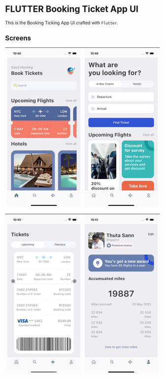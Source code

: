 # FLUTTER Booking Ticket App UI

This is the Booking Ticking App UI crafted with `Flutter`.

## Screens

|![Home](./images/demo/home.png)|![Search](./images/demo/search.png)|
|-|-|

|![Ticket](./images/demo/ticket.png)|![Profile](./images/demo/profile.png)|
|-|-|
